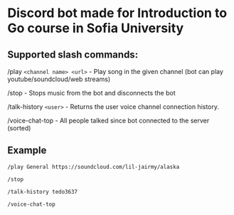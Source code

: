 # Discord bot made for Introduction to Go course in Sofia University

## Supported slash commands:
/play `<channel name> <url>` - Play song in the given channel (bot can play youtube/soundcloud/web streams)

/stop - Stops music from the bot and disconnects the bot

/talk-history `<user>` - Returns the user voice channel connection history.

/voice-chat-top - All people talked since bot connected to the server (sorted)

## Example 
```
/play General https://soundcloud.com/lil-jairmy/alaska
```
```
/stop
```
```
/talk-history tedo3637
```
```
/voice-chat-top
```
